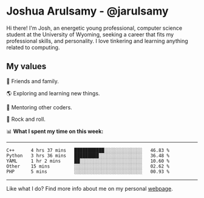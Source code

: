 # Joshua Arulsamy - @jarulsamy

Hi there! I'm Josh, an energetic young professional, computer science student at the University of Wyoming, seeking a career that fits my professional skills, and personality. I love tinkering and learning anything related to computing.

## My values

:yellow_heart: Friends and family.

:earth_americas: Exploring and learning new things.

:book: Mentoring other coders.

:guitar: Rock and roll.

:bar_chart: **What I spent my time on this week:**

------
<!--START_SECTION:waka-->
```text
C++      4 hrs 37 mins   ███████████░░░░░░░░░░░░░░   46.83 % 
Python   3 hrs 36 mins   █████████░░░░░░░░░░░░░░░░   36.48 % 
YAML     1 hr 2 mins     ██░░░░░░░░░░░░░░░░░░░░░░░   10.60 % 
Other    15 mins         ░░░░░░░░░░░░░░░░░░░░░░░░░   02.62 % 
PHP      5 mins          ░░░░░░░░░░░░░░░░░░░░░░░░░   00.93 %
```
<!--END_SECTION:waka-->
------

Like what I do? Find more info about me on my personal [webpage](https://arulsamy.me).
